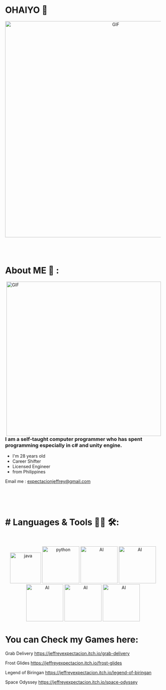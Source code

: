 # OHAIYO 👋
<div align="center">
<img hight="300" width="700" alt="GIF" align="center" src="https://i.pinimg.com/originals/c8/1d/4b/c81d4bf64815f6769cab842e08c28b08.gif">
</div>
 
</br>
</br>
</br>

# About ME 💬 :

<img hight="400" width="500" alt="GIF" align="right" src="https://media.giphy.com/media/1wDy0NewJUS4w/giphy.gif" alt= "Gif Description" style ="float: right;">

### I am a self-taught computer programmer who has spent programming especially in c# and unity engine. 

* I'm 28 years old 
* Career Shifter
* Licensed Engineer     
* from Philippines

Email me : expectacionjeffrey@gmail.com

</br>
</br>
</br>

  
# # Languages & Tools 👨‍💻 🛠:
</br>

<p align="center">
  
<img src="https://tse1.mm.bing.net/th/id/OIP.wDKWjmWJeeDqTUrdqO8VAAHaIU?rs=1&pid=ImgDetMain&o=7&rm=3" alt="java"  width="100" hight="50">
<img src="https://ih1.redbubble.net/image.1106192358.9867/st,small,507x507-pad,600x600,f8f8f8.jpg" alt="python" width="120" hight="50">
<img src="https://th.bing.com/th/id/OIP.U8QwIjI36ruQ0U7-Y_dshQHaE8?pid=ImgDet&rs=1" alt="AI" width="120" hight="50">
<img src="https://www.clipartmax.com/png/middle/470-4707396_javascript-icon-html-css-js-icons.png" alt="AI" width="120" hight="50">
<img src="https://tse3.mm.bing.net/th/id/OIP.pjgi7chCqmsS9wGnG53RRwHaKd?rs=1&pid=ImgDetMain&o=7&rm=3" alt="AI" width="120" hight="50">
<img src="https://tse4.mm.bing.net/th/id/OIP.yUIb5S_kj98Eg5tT-Onx1AHaHa?rs=1&pid=ImgDetMain&o=7&rm=3" alt="AI" width="120" hight="50">
<img src="https://tse3.mm.bing.net/th/id/OIP.D3OoGnaaeC0wWUlAitbaigHaHa?rs=1&pid=ImgDetMain&o=7&rm=3" alt="AI" width="120" hight="50">


# You can Check my Games here: 

Grab Delivery 
https://jeffreyexpectacion.itch.io/grab-delivery

Frost Glides
https://jeffreyexpectacion.itch.io/frost-glides

Legend of Biringan 
https://jeffreyexpectacion.itch.io/legend-of-biringan

Space Odyssey
https://jeffreyexpectacion.itch.io/space-odyssey

</p>
</br>
</br>
</br>

